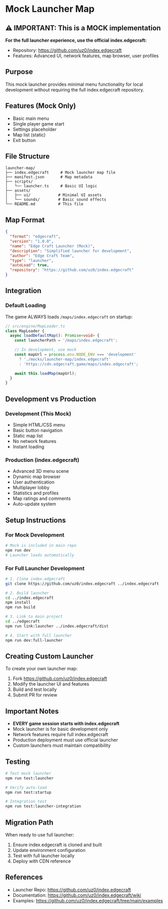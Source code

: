 # Mock Launcher Map

## ⚠️ IMPORTANT: This is a MOCK implementation

**For the full launcher experience, use the official index.edgecraft:**
- Repository: https://github.com/uz0/index.edgecraft
- Features: Advanced UI, network features, map browser, user profiles

## Purpose
This mock launcher provides minimal menu functionality for local development without requiring the full index.edgecraft repository.

## Features (Mock Only)
- Basic main menu
- Single player game start
- Settings placeholder
- Map list (static)
- Exit button

## File Structure
```
launcher-map/
├── index.edgecraft     # Mock launcher map file
├── manifest.json       # Map metadata
├── scripts/
│   └── launcher.ts     # Basic UI logic
├── assets/
│   ├── ui/            # Minimal UI assets
│   └── sounds/        # Basic sound effects
└── README.md          # This file
```

## Map Format
```json
{
  "format": "edgecraft",
  "version": "1.0.0",
  "name": "Edge Craft Launcher (Mock)",
  "description": "Simplified launcher for development",
  "author": "Edge Craft Team",
  "type": "launcher",
  "autoLoad": true,
  "repository": "https://github.com/uz0/index.edgecraft"
}
```

## Integration

### Default Loading
The game ALWAYS loads `/maps/index.edgecraft` on startup:

```typescript
// src/engine/MapLoader.ts
class MapLoader {
  async loadDefaultMap(): Promise<void> {
    const launcherPath = '/maps/index.edgecraft';

    // In development, use mock
    const mapUrl = process.env.NODE_ENV === 'development'
      ? './mocks/launcher-map/index.edgecraft'
      : 'https://cdn.edgecraft.game/maps/index.edgecraft';

    await this.loadMap(mapUrl);
  }
}
```

## Development vs Production

### Development (This Mock)
- Simple HTML/CSS menu
- Basic button navigation
- Static map list
- No network features
- Instant loading

### Production (index.edgecraft)
- Advanced 3D menu scene
- Dynamic map browser
- User authentication
- Multiplayer lobby
- Statistics and profiles
- Map ratings and comments
- Auto-update system

## Setup Instructions

### For Mock Development
```bash
# Mock is included in main repo
npm run dev
# Launcher loads automatically
```

### For Full Launcher Development
```bash
# 1. Clone index.edgecraft
git clone https://github.com/uz0/index.edgecraft ../index.edgecraft

# 2. Build launcher
cd ../index.edgecraft
npm install
npm run build

# 3. Link to main project
cd ../edgecraft
npm run link:launcher ../index.edgecraft/dist

# 4. Start with full launcher
npm run dev:full-launcher
```

## Creating Custom Launcher
To create your own launcher map:

1. Fork https://github.com/uz0/index.edgecraft
2. Modify the launcher UI and features
3. Build and test locally
4. Submit PR for review

## Important Notes
- **EVERY game session starts with index.edgecraft**
- Mock launcher is for basic development only
- Network features require full index.edgecraft
- Production deployment must use official launcher
- Custom launchers must maintain compatibility

## Testing
```bash
# Test mock launcher
npm run test:launcher

# Verify auto-load
npm run test:startup

# Integration test
npm run test:launcher-integration
```

## Migration Path
When ready to use full launcher:

1. Ensure index.edgecraft is cloned and built
2. Update environment configuration
3. Test with full launcher locally
4. Deploy with CDN reference

## References
- Launcher Repo: https://github.com/uz0/index.edgecraft
- Documentation: https://github.com/uz0/index.edgecraft/wiki
- Examples: https://github.com/uz0/index.edgecraft/tree/main/examples